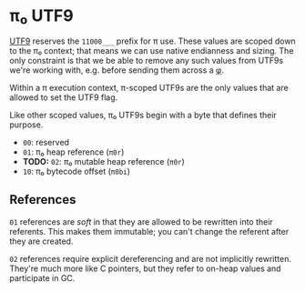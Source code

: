 # π₀ UTF9
[UTF9](utf9.md) reserves the `11000___` prefix for π use. These values are scoped down to the π₀ context; that means we can use native endianness and sizing. The only constraint is that we be able to remove any such values from UTF9s we're working with, e.g. before sending them across a [φ](phi.md).

Within a π execution context, π-scoped UTF9s are the only values that are allowed to set the UTF9 flag.

Like other scoped values, π₀ UTF9s begin with a byte that defines their purpose.

+ `00`: reserved
+ `01`: π₀ heap reference (`π0r`)
+ **TODO:** `02`: π₀ mutable heap reference (`π0r`)
+ `10`: π₀ bytecode offset (`π0bi`)


## References
`01` references are _soft_ in that they are allowed to be rewritten into their referents. This makes them immutable; you can't change the referent after they are created.

`02` references require explicit dereferencing and are not implicitly rewritten. They're much more like C pointers, but they refer to on-heap values and participate in GC.
